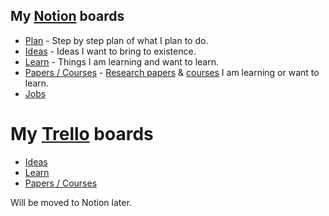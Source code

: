 ## My [Notion](../tools/notion.md) boards

- [Plan](https://www.notion.so/e462537d8f3d40c095ea67091ca91f45?v=1006717e984a4243b198bcad5bf05198) - Step by step plan of what I plan to do.
- [Ideas](https://www.notion.so/Ideas-0b5a4e8a88f34fe29a1f33dad02e5332) - Ideas I want to bring to existence.
- [Learn](https://www.notion.so/Learn-05c0eac7be904e0da89cd8a3bf7ab509) - Things I am learning and want to learn.
- [Papers / Courses](https://www.notion.so/Papers-Courses-8f00c7c500d5460490a5800c5d5db431) - [Research papers](../research-papers/research-papers.md) & [courses](../courses/courses.md) I am learning or want to learn.
- [Jobs](https://www.notion.so/Jobs-8f4225788b144da49a0c2ee37576507c)

# My [Trello](https://trello.com/nikivi) boards

- [Ideas](https://trello.com/b/alB1ryRP)
- [Learn](https://trello.com/b/cu32qF3q)
- [Papers / Courses](https://trello.com/b/EKl1Ie3q)

Will be moved to Notion later.
